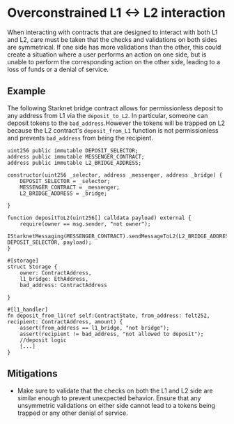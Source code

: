 # Overconstrained L1 <-> L2 interaction
When interacting with contracts that are designed to interact with both L1 and L2, care must be taken that the checks and validations on both sides are symmetrical. If one side has more validations than the other, this could create a situation where a user performs an action on one side, but is unable to perform the corresponding action on the other side, leading to a loss of funds or a denial of service.


## Example

The following Starknet bridge contract allows for permissionless deposit to any address from L1 via the `deposit_to_L2`. In particular, someone can deposit tokens to the `bad_address`.However the tokens will be trapped on L2 because the L2 contract's `deposit_from_L1` function is not permissionless and prevents `bad_address` from being the recipient.

```solidity
uint256 public immutable DEPOSIT_SELECTOR;
address public immutable MESSENGER_CONTRACT;
address public immutable L2_BRIDGE_ADDRESS;

constructor(uint256 _selector, address _messenger, address _bridge) {
    DEPOSIT_SELECTOR = _selector;
    MESSENGER_CONTRACT = _messenger;
    L2_BRIDGE_ADDRESS = _bridge;

}

function depositToL2(uint256[] calldata payload) external {
    require(owner == msg.sender, "not owner");
    IStarknetMessaging(MESSENGER_CONTRACT).sendMessageToL2(L2_BRIDGE_ADDRESS, DEPOSIT_SELECTOR, payload);
}
```

```Cairo
#[storage]
struct Storage {
    owner: ContractAddress,
    l1_bridge: EthAddress,
    bad_address: ContractAddress

}

#[l1_handler]
fn deposit_from_l1(ref self:ContractState, from_address: felt252, recipient: ContractAddress, amount) {
    assert(from_address == l1_bridge, "not bridge");
    assert(recipient != bad_address, "not allowed to deposit");
    //deposit logic
    [...]
}

```
## Mitigations

- Make sure to validate that the checks on both the L1 and L2 side are similar enough to prevent unexpected behavior. Ensure that any unsymmetric validations on either side cannot lead to a tokens being trapped or any other denial of service.